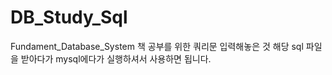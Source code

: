 # DB_Study_Sql
Fundament_Database_System 책 공부를 위한 쿼리문 입력해놓은 것
해당 sql 파일을 받아다가 mysql에다가 실행하셔서 사용하면 됩니다.
